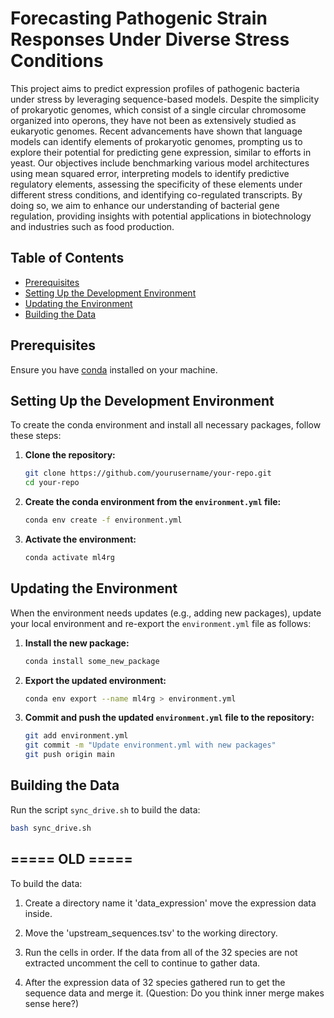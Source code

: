 
# Forecasting Pathogenic Strain Responses Under Diverse Stress Conditions

This project aims to predict expression profiles of pathogenic bacteria under stress by leveraging sequence-based models. Despite the simplicity of prokaryotic genomes, which consist of a single circular chromosome organized into operons, they have not been as extensively studied as eukaryotic genomes. Recent advancements have shown that language models can identify elements of prokaryotic genomes, prompting us to explore their potential for predicting gene expression, similar to efforts in yeast. Our objectives include benchmarking various model architectures using mean squared error, interpreting models to identify predictive regulatory elements, assessing the specificity of these elements under different stress conditions, and identifying co-regulated transcripts. By doing so, we aim to enhance our understanding of bacterial gene regulation, providing insights with potential applications in biotechnology and industries such as food production.

## Table of Contents
- [Prerequisites](#prerequisites)
- [Setting Up the Development Environment](#setting-up-the-development-environment)
- [Updating the Environment](#updating-the-environment)
- [Building the Data](#building-the-data)

## Prerequisites

Ensure you have [conda](https://docs.conda.io/projects/conda/en/latest/user-guide/install/index.html) installed on your machine.

## Setting Up the Development Environment

To create the conda environment and install all necessary packages, follow these steps:

1. **Clone the repository:**
   ```bash
   git clone https://github.com/yourusername/your-repo.git
   cd your-repo
   ```

2. **Create the conda environment from the `environment.yml` file:**
   ```bash
   conda env create -f environment.yml
   ```

3. **Activate the environment:**
   ```bash
   conda activate ml4rg
   ```

## Updating the Environment

When the environment needs updates (e.g., adding new packages), update your local environment and re-export the `environment.yml` file as follows:

1. **Install the new package:**
   ```bash
   conda install some_new_package
   ```

2. **Export the updated environment:**
   ```bash
   conda env export --name ml4rg > environment.yml
   ```

3. **Commit and push the updated `environment.yml` file to the repository:**
   ```bash
   git add environment.yml
   git commit -m "Update environment.yml with new packages"
   git push origin main
   ```

## Building the Data

Run the script `sync_drive.sh` to build the data:
```bash
bash sync_drive.sh
```


## ===== OLD =====
To build the data:
1. Create a directory name it 'data_expression' move the expression data inside.
2. Move the 'upstream_sequences.tsv' to the working directory.
3. Run the cells in order. If the data from all of the 32 species are not extracted uncomment the cell to continue to gather data.

4. After the expression data of 32 species gathered run to get the sequence data and merge it. (Question: Do you think inner merge makes sense here?)
